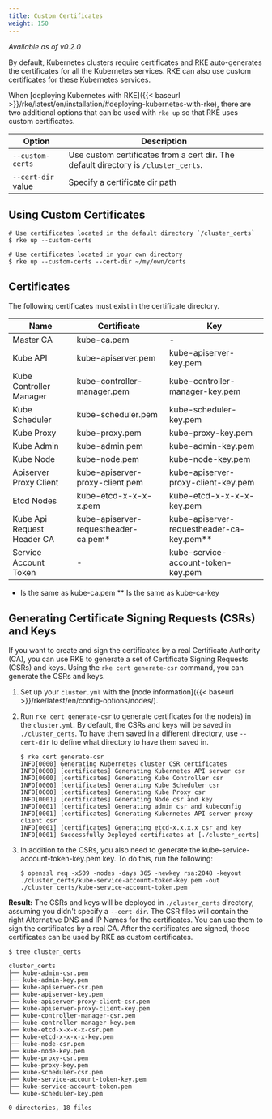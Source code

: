 ```yaml
---
title: Custom Certificates
weight: 150
---
```


_Available as of v0.2.0_

By default, Kubernetes clusters require certificates and RKE auto-generates the certificates for all the Kubernetes services. RKE can also use custom certificates for these Kubernetes services.

When [deploying Kubernetes with RKE]({{< baseurl >}}/rke/latest/en/installation/#deploying-kubernetes-with-rke), there are two additional options that can be used with `rke up` so that RKE uses custom certificates.

| Option | Description |
| --- | --- |
| `--custom-certs` | Use custom certificates from a cert dir. The default directory is `/cluster_certs`. |
| `--cert-dir` value |  Specify a certificate dir path |

## Using Custom Certificates

```
# Use certificates located in the default directory `/cluster_certs`
$ rke up --custom-certs

# Use certificates located in your own directory
$ rke up --custom-certs --cert-dir ~/my/own/certs
```

## Certificates

The following certificates must exist in the certificate directory.

| Name |  Certificate | Key |
|---|---|---|
|          Master CA         |             kube-ca.pem             |                    -                    |
|          Kube API          |          kube-apiserver.pem         |          kube-apiserver-key.pem         |
|   Kube Controller Manager  |     kube-controller-manager.pem     |     kube-controller-manager-key.pem     |
|       Kube Scheduler       |          kube-scheduler.pem         |          kube-scheduler-key.pem         |
|         Kube Proxy         |            kube-proxy.pem           |            kube-proxy-key.pem           |
|         Kube Admin         |            kube-admin.pem           |            kube-admin-key.pem           |
|         Kube Node          |            kube-node.pem           |            kube-node-key.pem             |
|   Apiserver Proxy Client   |   kube-apiserver-proxy-client.pem   |   kube-apiserver-proxy-client-key.pem   |
|         Etcd Nodes         |        kube-etcd-x-x-x-x.pem        |        kube-etcd-x-x-x-x-key.pem        |
| Kube Api Request Header CA | kube-apiserver-requestheader-ca.pem* | kube-apiserver-requestheader-ca-key.pem** |
|    Service Account Token   |                  -                  |    kube-service-account-token-key.pem   |
* Is the same as kube-ca.pem 
** Is the same as kube-ca-key
## Generating Certificate Signing Requests (CSRs) and Keys

If you want to create and sign the certificates by a real Certificate Authority (CA), you can use RKE to generate a set of Certificate Signing Requests (CSRs) and keys. Using the `rke cert generate-csr` command, you can generate the CSRs and keys.

1. Set up your `cluster.yml` with the [node information]({{< baseurl >}}/rke/latest/en/config-options/nodes/).

2. Run `rke cert generate-csr` to generate certificates for the node(s) in the `cluster.yml`. By default, the CSRs and keys will be saved in `./cluster_certs`. To have them saved in a different directory, use `--cert-dir` to define what directory to have them saved in.

    ```
    $ rke cert generate-csr     
    INFO[0000] Generating Kubernetes cluster CSR certificates
    INFO[0000] [certificates] Generating Kubernetes API server csr
    INFO[0000] [certificates] Generating Kube Controller csr
    INFO[0000] [certificates] Generating Kube Scheduler csr
    INFO[0000] [certificates] Generating Kube Proxy csr     
    INFO[0001] [certificates] Generating Node csr and key   
    INFO[0001] [certificates] Generating admin csr and kubeconfig
    INFO[0001] [certificates] Generating Kubernetes API server proxy client csr
    INFO[0001] [certificates] Generating etcd-x.x.x.x csr and key
    INFO[0001] Successfully Deployed certificates at [./cluster_certs]
    ```

3. In addition to the CSRs, you also need to generate the kube-service-account-token-key.pem key. To do this, run the following:
    ```
    $ openssl req -x509 -nodes -days 365 -newkey rsa:2048 -keyout ./cluster_certs/kube-service-account-token-key.pem -out ./cluster_certs/kube-service-account-token.pem
    ```

**Result:** The CSRs and keys will be deployed in `./cluster_certs` directory, assuming you didn't specify a `--cert-dir`. The CSR files will contain the right Alternative DNS and IP Names for the certificates. You can use them to sign the certificates by a real CA. After the certificates are signed, those certificates can be used by RKE as custom certificates.

```
$ tree cluster_certs

cluster_certs
├── kube-admin-csr.pem
├── kube-admin-key.pem
├── kube-apiserver-csr.pem
├── kube-apiserver-key.pem
├── kube-apiserver-proxy-client-csr.pem
├── kube-apiserver-proxy-client-key.pem
├── kube-controller-manager-csr.pem
├── kube-controller-manager-key.pem
├── kube-etcd-x-x-x-x-csr.pem
├── kube-etcd-x-x-x-x-key.pem
├── kube-node-csr.pem
├── kube-node-key.pem
├── kube-proxy-csr.pem
├── kube-proxy-key.pem
├── kube-scheduler-csr.pem
├── kube-service-account-token-key.pem
├── kube-service-account-token.pem
└── kube-scheduler-key.pem

0 directories, 18 files

```
